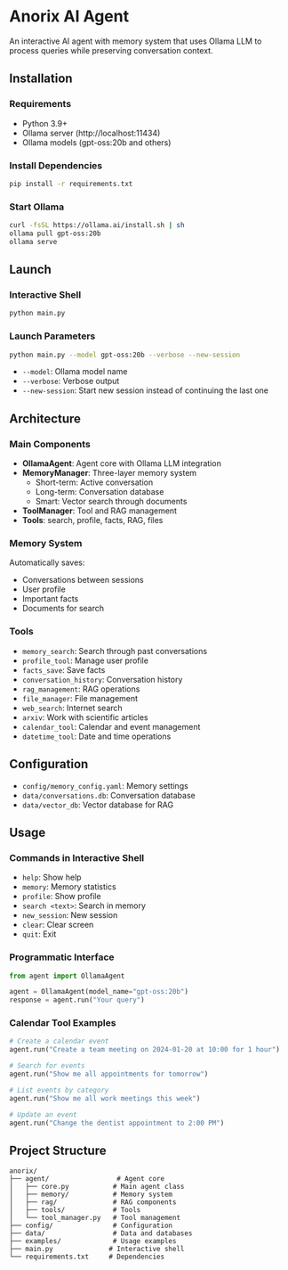 # Anorix AI Agent

An interactive AI agent with memory system that uses Ollama LLM to process queries while preserving conversation context.

## Installation

### Requirements
- Python 3.9+
- Ollama server (http://localhost:11434)
- Ollama models (gpt-oss:20b and others)

### Install Dependencies
```bash
pip install -r requirements.txt
```

### Start Ollama
```bash
curl -fsSL https://ollama.ai/install.sh | sh
ollama pull gpt-oss:20b
ollama serve
```

## Launch

### Interactive Shell
```bash
python main.py
```

### Launch Parameters
```bash
python main.py --model gpt-oss:20b --verbose --new-session
```

- `--model`: Ollama model name
- `--verbose`: Verbose output
- `--new-session`: Start new session instead of continuing the last one

## Architecture

### Main Components

- **OllamaAgent**: Agent core with Ollama LLM integration
- **MemoryManager**: Three-layer memory system
  - Short-term: Active conversation
  - Long-term: Conversation database
  - Smart: Vector search through documents
- **ToolManager**: Tool and RAG management
- **Tools**: search, profile, facts, RAG, files

### Memory System

Automatically saves:
- Conversations between sessions
- User profile
- Important facts
- Documents for search

### Tools

- `memory_search`: Search through past conversations
- `profile_tool`: Manage user profile
- `facts_save`: Save facts
- `conversation_history`: Conversation history
- `rag_management`: RAG operations
- `file_manager`: File management
- `web_search`: Internet search
- `arxiv`: Work with scientific articles
- `calendar_tool`: Calendar and event management
- `datetime_tool`: Date and time operations

## Configuration

- `config/memory_config.yaml`: Memory settings
- `data/conversations.db`: Conversation database
- `data/vector_db`: Vector database for RAG

## Usage

### Commands in Interactive Shell
- `help`: Show help
- `memory`: Memory statistics
- `profile`: Show profile
- `search <text>`: Search in memory
- `new_session`: New session
- `clear`: Clear screen
- `quit`: Exit

### Programmatic Interface
```python
from agent import OllamaAgent

agent = OllamaAgent(model_name="gpt-oss:20b")
response = agent.run("Your query")
```

### Calendar Tool Examples
```python
# Create a calendar event
agent.run("Create a team meeting on 2024-01-20 at 10:00 for 1 hour")

# Search for events
agent.run("Show me all appointments for tomorrow")

# List events by category
agent.run("Show me all work meetings this week")

# Update an event
agent.run("Change the dentist appointment to 2:00 PM")
```

## Project Structure

```
anorix/
├── agent/                 # Agent core
│   ├── core.py           # Main agent class
│   ├── memory/           # Memory system
│   ├── rag/              # RAG components
│   ├── tools/            # Tools
│   └── tool_manager.py   # Tool management
├── config/               # Configuration
├── data/                 # Data and databases
├── examples/             # Usage examples
├── main.py              # Interactive shell
└── requirements.txt     # Dependencies
```